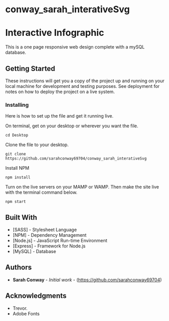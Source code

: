 # conway_sarah_interativeSvg

# Interactive Infographic

This is a one page responsive web design complete with a mySQL database. 

## Getting Started

These instructions will get you a copy of the project up and running on your local machine for development and testing purposes. See deployment for notes on how to deploy the project on a live system.


### Installing
Here is how to set up the file and get it running live. 

On terminal, get on your desktop or wherever you want the file.

```
cd Desktop
```

Clone the file to your desktop. 

```
git clone https://github.com/sarahconway69704/conway_sarah_interativeSvg
```

Install NPM

```
npm install
```

Turn on the live servers on your MAMP or WAMP.
Then make the site live with the terminal command below.

```
npm start
```


## Built With

* [SASS] - Stylesheet Language
* [NPM] - Dependency Management
* [Node.js] - JavaScript Run-time Environment
* [Express] - Framework for Node.js
* [MySQL] - Database


## Authors

* **Sarah Conway** - *Initial work* - (https://github.com/sarahconway69704)


## Acknowledgments

* Trevor.
* Adobe Fonts


